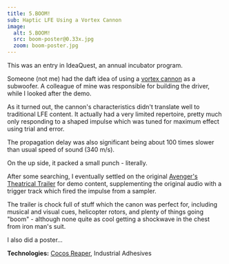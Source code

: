 ```yaml
---
title: 5.BOOM!
sub: Haptic LFE Using a Vortex Cannon
image:
  alt: 5.BOOM!
  src: boom-poster@0.33x.jpg
  zoom: boom-poster.jpg
---
```

This was an entry in IdeaQuest, an annual incubator program.

Someone (not me) had the daft idea of using a [vortex cannon][canon] as a subwoofer. A colleague of mine was responsible for building the driver, while I looked after the demo.

As it turned out, the cannon's characteristics didn't translate well to traditional LFE content. It actually had a very limited repertoire, pretty much only responding to a shaped impulse which was tuned for maximum effect using trial and error.

The propagation delay was also significant being about 100 times slower than usual speed of sound (340 m/s).

On the up side, it packed a small punch - literally.

After some searching, I eventually settled on the original [Avenger's Theatrical Trailer][avengers] for demo content, supplementing the original audio with a trigger track which fired the impulse from a sampler.

The trailer is chock full of stuff which the canon was perfect for, including musical and visual cues, helicopter rotors, and plenty of things going "boom" - although none quite as cool getting a shockwave in the chest from iron man's suit.

I also did a poster...


**Technologies:** [Cocos Reaper][reaper], Industrial Adhesives

[avengers]:https://www.youtube.com/watch?v=eOrNdBpGMv8
[canon]:https://en.wikipedia.org/wiki/Air_vortex_cannon
[reaper]:http://reaper.fm
